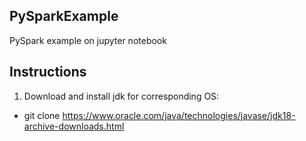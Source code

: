 ## PySparkExample

PySpark example on jupyter notebook

## Instructions

1. Download and install jdk for corresponding OS:
* git clone https://www.oracle.com/java/technologies/javase/jdk18-archive-downloads.html

